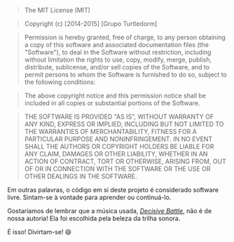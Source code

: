 > The MIT License (MIT)

> Copyright (c) [2014-2015] [Grupo Turtledorm]

> Permission is hereby granted, free of charge, to any person obtaining a copy
> of this software and associated documentation files (the "Software"), to deal
> in the Software without restriction, including without limitation the rights
> to use, copy, modify, merge, publish, distribute, sublicense, and/or sell
> copies of the Software, and to permit persons to whom the Software is
> furnished to do so, subject to the following conditions:

> The above copyright notice and this permission notice shall be included in all
> copies or substantial portions of the Software.

> THE SOFTWARE IS PROVIDED "AS IS", WITHOUT WARRANTY OF ANY KIND, EXPRESS OR
> IMPLIED, INCLUDING BUT NOT LIMITED TO THE WARRANTIES OF MERCHANTABILITY,
> FITNESS FOR A PARTICULAR PURPOSE AND NONINFRINGEMENT. IN NO EVENT SHALL THE
> AUTHORS OR COPYRIGHT HOLDERS BE LIABLE FOR ANY CLAIM, DAMAGES OR OTHER
> LIABILITY, WHETHER IN AN ACTION OF CONTRACT, TORT OR OTHERWISE, ARISING FROM,
> OUT OF OR IN CONNECTION WITH THE SOFTWARE OR THE USE OR OTHER DEALINGS IN THE
> SOFTWARE.


Em outras palavras, o código em si deste projeto é considerado software livre. Sintam-se à vontade para aprender ou continuá-lo.

Gostaríamos de lembrar que a música usada, [*Decisive Battle*](http://finalfantasy.wikia.com/wiki/The_Decisive_Battle_%28Final_Fantasy_VI%29 "Mais sobre a música"), não é de nossa autoria! Ela foi escolhida pela beleza da trilha sonora.

É isso! Divirtam-se! :smile:

